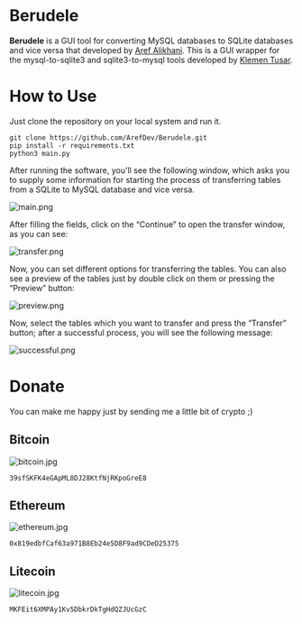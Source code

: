 # **Berudele**

**Berudele** is a GUI tool for converting MySQL databases to SQLite databases and vice versa that developed by [Aref Alikhani](https://github.com/ArefDev). This is a GUI wrapper for the mysql-to-sqlite3 and sqlite3-to-mysql tools developed by [Klemen Tusar](https://github.com/techouse).
# How to Use
Just clone the repository on your local system and run it.

    git clone https://github.com/ArefDev/Berudele.git
    pip install -r requirements.txt
    python3 main.py
After running the software, you'll see the following window, which asks you to supply some information for starting the process of transferring tables from a SQLite to MySQL database and vice versa.

  ![main.png](https://github.com/ArefDev/Berudele/blob/main/res/help/main.png?raw=true)
  
  After filling the fields, click on the “Continue” to open the transfer window, as you can see:
  
  ![transfer.png](https://github.com/ArefDev/Berudele/blob/main/res/help/transfer.png?raw=true)
  
  Now, you can set different options for transferring the tables. You can also see a preview of the tables just by double click on them or pressing the “Preview” button:
  
  ![preview.png](https://github.com/ArefDev/Berudele/blob/main/res/help/preview.png?raw=true)
  
Now, select the tables which you want to transfer and press the “Transfer” button; after a successful process, you will see the following message:

  ![successful.png](https://github.com/ArefDev/Berudele/blob/main/res/help/successful.png?raw=true)

# **Donate** 

You can make me happy just by sending me a little bit of crypto ;)

## Bitcoin
![bitcoin.jpg](https://github.com/ArefDev/Berudele/blob/main/res/help/bitcoin.jpg?raw=true)

    39sfSKFK4eGApML8DJ28KtfNjRKpoGreE8

## Ethereum
![ethereum.jpg](https://github.com/ArefDev/Berudele/blob/main/res/help/ethereum.jpg?raw=true)

    0x819edbfCaf63a971B8Eb24e5D8F9ad9CDeD25375

## Litecoin
![litecoin.jpg](https://github.com/ArefDev/Berudele/blob/main/res/help/litecoin.jpg?raw=true)

    MKFEit6XMPAy1Kv5DbkrDkTgHdQZJUcGzC


